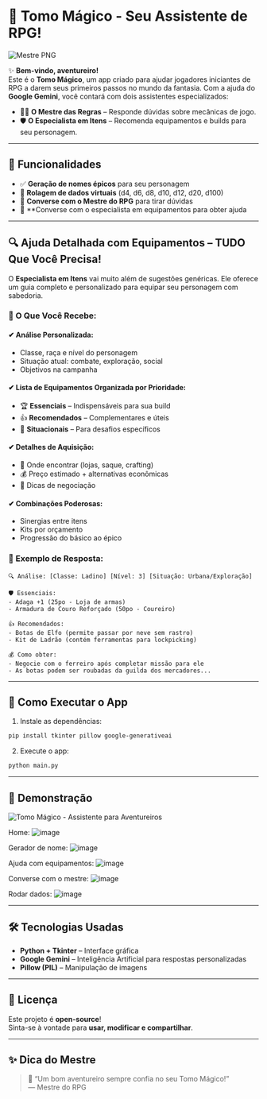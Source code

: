 # 🎲 Tomo Mágico - Seu Assistente de RPG!

![Mestre PNG](https://github.com/user-attachments/assets/6c3a353d-a764-48e8-83f5-ce818398a7d7)

✨ **Bem-vindo, aventureiro!**  
Este é o **Tomo Mágico**, um app criado para ajudar jogadores iniciantes de RPG a darem seus primeiros passos no mundo da fantasia. Com a ajuda do **Google Gemini**, você contará com dois assistentes especializados:

- 🧙‍♂️ **O Mestre das Regras** – Responde dúvidas sobre mecânicas de jogo.  
- 🛡️ **O Especialista em Itens** – Recomenda equipamentos e builds para seu personagem.

---

## 🧰 Funcionalidades

- ✅ **Geração de nomes épicos** para seu personagem  
- 🎲 **Rolagem de dados virtuais** (d4, d6, d8, d10, d12, d20, d100)  
- 📖 **Converse com o Mestre do RPG** para tirar dúvidas 
- 📖 **Converse com o especialista em equipamentos para obter ajuda 

---

## 🔍 Ajuda Detalhada com Equipamentos – TUDO Que Você Precisa!

O **Especialista em Itens** vai muito além de sugestões genéricas. Ele oferece um guia completo e personalizado para equipar seu personagem com sabedoria.

### 🛒 O Que Você Recebe:

#### ✔ Análise Personalizada:
- Classe, raça e nível do personagem
- Situação atual: combate, exploração, social
- Objetivos na campanha

#### ✔ Lista de Equipamentos Organizada por Prioridade:
- 🏆 **Essenciais** – Indispensáveis para sua build  
- 👍 **Recomendados** – Complementares e úteis  
- 🎯 **Situacionais** – Para desafios específicos

#### ✔ Detalhes de Aquisição:
- 🏪 Onde encontrar (lojas, saque, crafting)  
- 💰 Preço estimado + alternativas econômicas  
- 🤝 Dicas de negociação

#### ✔ Combinações Poderosas:
- Sinergias entre itens  
- Kits por orçamento  
- Progressão do básico ao épico

### 💬 Exemplo de Resposta:

```
🔍 Análise: [Classe: Ladino] [Nível: 3] [Situação: Urbana/Exploração]

🛡️ Essenciais:
- Adaga +1 (25po - Loja de armas)
- Armadura de Couro Reforçado (50po - Coureiro)

👍 Recomendados:
- Botas de Elfo (permite passar por neve sem rastro)
- Kit de Ladrão (contém ferramentas para lockpicking)

💰 Como obter:
- Negocie com o ferreiro após completar missão para ele
- As botas podem ser roubadas da guilda dos mercadores...
```

---

## 🚀 Como Executar o App

1. Instale as dependências:

```bash
pip install tkinter pillow google-generativeai
```

2. Execute o app:

```bash
python main.py
```

---

## 🎥 Demonstração

![Tomo Mágico - Assistente para Aventureiros](https://github.com/user-attachments/assets/f01486e3-ff01-450f-8d32-3a7d58356d20)

Home:
![image](https://github.com/user-attachments/assets/b35432f1-2009-46b3-8b15-c17bac687673)

Gerador de nome: 
![image](https://github.com/user-attachments/assets/486dfda4-fcfe-4874-b3cc-8607c50dbad1)

Ajuda com equipamentos:
![image](https://github.com/user-attachments/assets/53fdb210-5043-40f2-b748-c19ae727dd70)

Converse com o mestre:
![image](https://github.com/user-attachments/assets/75c1d1a1-3867-4d8e-a5ef-d0fa2ec40f42)

Rodar dados:
![image](https://github.com/user-attachments/assets/a69d29ac-926a-42a5-b3f7-18ca923841fd)


---

## 🛠️ Tecnologias Usadas

- **Python + Tkinter** – Interface gráfica  
- **Google Gemini** – Inteligência Artificial para respostas personalizadas  
- **Pillow (PIL)** – Manipulação de imagens

---

## 📜 Licença

Este projeto é **open-source**!  
Sinta-se à vontade para **usar, modificar e compartilhar**.

---

## ✨ Dica do Mestre

> 🔮 “Um bom aventureiro sempre confia no seu Tomo Mágico!”  
> — Mestre do RPG
